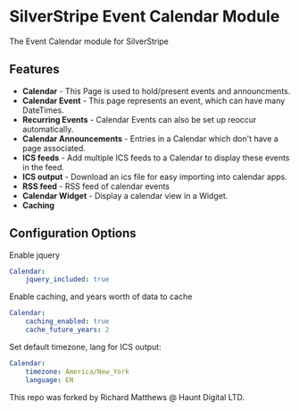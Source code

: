 # SilverStripe Event Calendar Module

The Event Calendar module for SilverStripe

## Features

 * **Calendar** - This Page is used to hold/present events and announcments.
 * **Calendar Event** - This page represents an event, which can have many DateTimes.
 * **Recurring Events** - Calendar Events can also be set up reoccur automatically.
 * **Calendar Announcements** - Entries in a Calendar which don't have a page associated.
 * **ICS feeds** - Add multiple ICS feeds to a Calendar to display these events in the feed.
 * **ICS output** - Download an ics file for easy importing into calendar apps.
 * **RSS feed** - RSS feed of calendar events
 * **Calendar Widget** - Display a calendar view in a Widget.
 * **Caching**

## Configuration Options

Enable jquery
```yaml
Calendar:
    jquery_included: true
```

Enable caching, and years worth of data to cache
```yaml
Calendar:
    caching_enabled: true
    cache_future_years: 2
```

Set default timezone, lang for ICS output:
```yaml
Calendar:
    timezone: America/New_York
    language: EN
```

This repo was forked by Richard Matthews @ Haunt Digital LTD.
